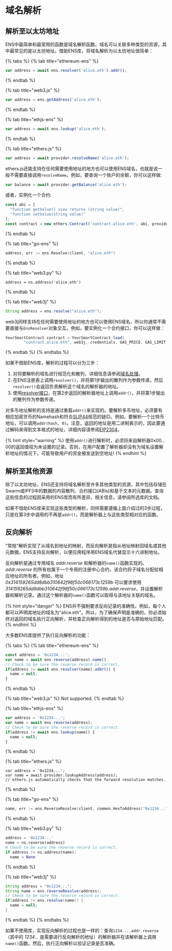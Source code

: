 # 域名解析

## 解析至以太坊地址

ENS中最简单和最常用的函数是域名解析函数。域名可以关联多种类型的资源，其中最常见的是以太坊地址。借助ENS库，将域名解析为以太坊地址很简单：

{% tabs %}
{% tab title="ethereum-ens" %}
```javascript
var address = await ens.resolver('alice.eth').addr();
```
{% endtab %}

{% tab title="web3.js" %}
```javascript
var address = ens.getAddress('alice.eth');
```
{% endtab %}

{% tab title="ethjs-ens" %}
```javascript
var address = await ens.lookup('alice.eth');
```
{% endtab %}

{% tab title="ethers.js" %}
```javascript
var address = await provider.resolveName('alice.eth');
```

ethers.js还能支持在任何需要使用地址的地方也可以使用ENS域名，也就是说一般不需要直接调用`resolveName`。例如，要查询一个账户的余额，你可以这样做:

```javascript
var balance = await provider.getBalance('alice.eth');
```

或者，实例化一个合约:

```javascript
const abi = [
  "function getValue() view returns (string value)",
  "function setValue(string value)"
];
const contract = new ethers.Contract('contract.alice.eth', abi, provider);
```
{% endtab %}

{% tab title="go-ens" %}
```go
address, err := ens.Resolve(client, "alice.eth")
```
{% endtab %}

{% tab title="web3.py" %}
```text
address = ns.address('alice.eth')
```
{% endtab %}

{% tab title="web3j" %}
```java
String address = ens.resolve("alice.eth");
```

web3j同样支持在任何需要使用地址的地方也可以使用ENS域名，所以你通常不需要直接与`EnsResolver`对象交互。例如，要实例化一个合约接口，你可以这样做：

```java
YourSmartContract contract = YourSmartContract.load(
        "contract.alice.eth", web3j, credentials, GAS_PRICE, GAS_LIMIT);
```
{% endtab %}
{% endtabs %}

如果不借助ENS库，解析的过程可以分为三步：

1. 对将要解析的域名进行规范化和散列，详细信息请参阅[域名处理](../contract-api-reference/name-processing.md)。
2. 在ENS注册表上调用`resolver()`，并将第1步输出的散列作为参数传递，然后`resolver()`会返回负责解析这个域名的解析器的地址。
3. 使用[resolver接口](https://github.com/ensdomains/resolvers/blob/master/contracts/Resolver.sol)，在第2步返回的解析器地址上调用`addr()`，并将第1步输出的散列作为参数传递。

对多币地址解析的支持是通过重载`addr()`来实现的。要解析多币地址，必须要有相应加密货币的Namehash和符合[SLIP44](https://github.com/satoshilabs/slips/blob/master/slip-0044.md)规范的链ID。例如，要解析一个比特币地址，可以调用`addr(hash, 0)`。注意，返回的地址是用二进制表示的，因此要通过解码来得到文本格式的地址，详细内容请参阅[EIP2304](https://eips.ethereum.org/EIPS/eip-2304)。

{% hint style="warning" %}
使用`addr()`进行解析时，必须将来自解析器0x00…00的返回值视为未设置的记录。否则，在用户配置了解析器却没有为域名设置解析地址的情况下，可能导致用户的资金被发送到空地址!
{% endhint %}

## 解析至其他资源

除了以太坊地址，ENS还支持将域名解析至许多其他类型的资源，其中包括存储在Swarm或IPFS中的数据的内容散列、合约接口\(ABIs\)和基于文本的元数据。查询这些信息的过程因采用的ENS库而有所差异，相关信息，请参阅所选库的文档。

如果不借助ENS库来实现这些类型的解析，同样需要遵循上面介绍过的3步过程，只是在第3步中调用的不再是`addr()`，而是解析器上与这些类型相对应的函数。

## 反向解析

"常规"解析实现了从域名到地址的映射，而反向解析是指从地址映射回域名或其他元数据。ENS支持反向解析，以便应用程序用ENS域名代替显示十六进制地址。

反向解析是通过专用域名 _addr.reverse_ 和解析器的`name()`函数实现的。_addr.reverse_ 的所有权属于一个专用的注册中心合约，该合约将子域名分配给相应地址的所有者。例如，地址 _0x314159265dd8dbb310642f98f50c066173c1259b_ 可以要求使用 _314159265dd8dbb310642f98f50c066173c1259b.addr.reverse_，并设置解析器和解析记录。通过这个解析器的`name()`函数可以取得与该地址关联的域名。

{% hint style="danger" %}
ENS并不强制要求反向记录的准确性。例如，每个人都可以声明其地址的域名为"alice.eth"。所以，为了确保声明是准确的，你必须始终对返回的域名执行正向解析，并检查正向解析得到的地址是否与原始地址匹配。
{% endhint %}

大多数ENS库提供了执行反向解析的功能：

{% tabs %}
{% tab title="ethereum-ens" %}
```javascript
const address = '0x1234...';
var name = await ens.reverse(address).name()
// Check to be sure the reverse record is correct.
if(address != await ens.resolver(name).addr()) {
  name = null;
}
```
{% endtab %}

{% tab title="web3.js" %}
Not supported.
{% endtab %}

{% tab title="ethjs-ens" %}
```javascript
var address = '0x1234...';
var name = await ens.reverse(address);
// Check to be sure the reverse record is correct.
if(address != await ens.lookup(name)) {
  name = null;
}
```
{% endtab %}

{% tab title="ethers.js" %}
```text
var address = '0x1234...';
var name = await provider.lookupAddress(address);
// ethers.js automatically checks that the forward resolution matches.
```
{% endtab %}

{% tab title="go-ens" %}
```go
name, err := ens.ReverseResolve(client, common.HexToAddress("0x1234...")
```
{% endtab %}

{% tab title="web3.py" %}
```python
address = '0x1234...'
name = ns.reverse(address)
# Check to be sure the reverse record is correct.
if address != ns.address(name):
  name = None
```
{% endtab %}

{% tab title="web3j" %}
```java
String address = "0x1234...";
String name = ens.reverseResolve(address);
// Check to be sure the reverse record is correct.
if(address != ens.resolve(name)) {
  name = null;
}
```
{% endtab %}
{% endtabs %}

如果不使用库，实现反向解析的过程也是一样的：查询`1234....addr.reverse`（其中的 _1234..._ 是需要进行反向解析的地址）的解析器并在该解析器上调用`name()`函数。然后，执行正向解析以验证记录是否准确。

